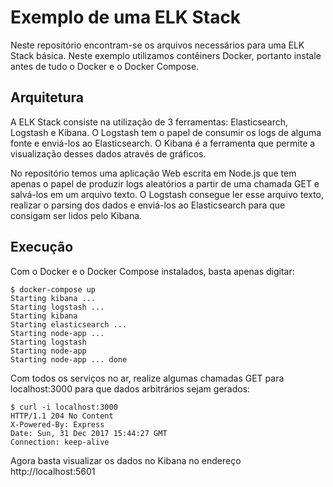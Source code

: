 # Exemplo de uma ELK Stack 

Neste repositório encontram-se os arquivos necessários para uma ELK Stack básica. Neste exemplo utilizamos contêiners Docker, portanto instale antes de tudo o Docker e o Docker Compose.

## Arquitetura
A ELK Stack consiste na utilização de 3 ferramentas: Elasticsearch, Logstash e Kibana. O Logstash tem o papel de consumir os logs de alguma fonte e enviá-los ao Elasticsearch. O Kibana é a ferramenta que permite a visualização desses dados através de gráficos.

No repositório temos uma aplicação Web escrita em Node.js que tem apenas o papel de produzir logs aleatórios a partir de uma chamada GET e salvá-los em um arquivo texto. O Logstash consegue ler esse arquivo texto, realizar o parsing dos dados e enviá-los ao Elasticsearch para que consigam ser lidos pelo Kibana.

## Execução
Com o Docker e o Docker Compose instalados, basta apenas digitar:

```
$ docker-compose up
Starting kibana ... 
Starting logstash ... 
Starting kibana
Starting elasticsearch ... 
Starting node-app ... 
Starting logstash
Starting node-app
Starting node-app ... done
```

Com todos os serviços no ar, realize algumas chamadas GET para localhost:3000 para que dados arbitrários sejam gerados:

```
$ curl -i localhost:3000
HTTP/1.1 204 No Content
X-Powered-By: Express
Date: Sun, 31 Dec 2017 15:44:27 GMT
Connection: keep-alive
```

Agora basta visualizar os dados no Kibana no endereço http://localhost:5601
